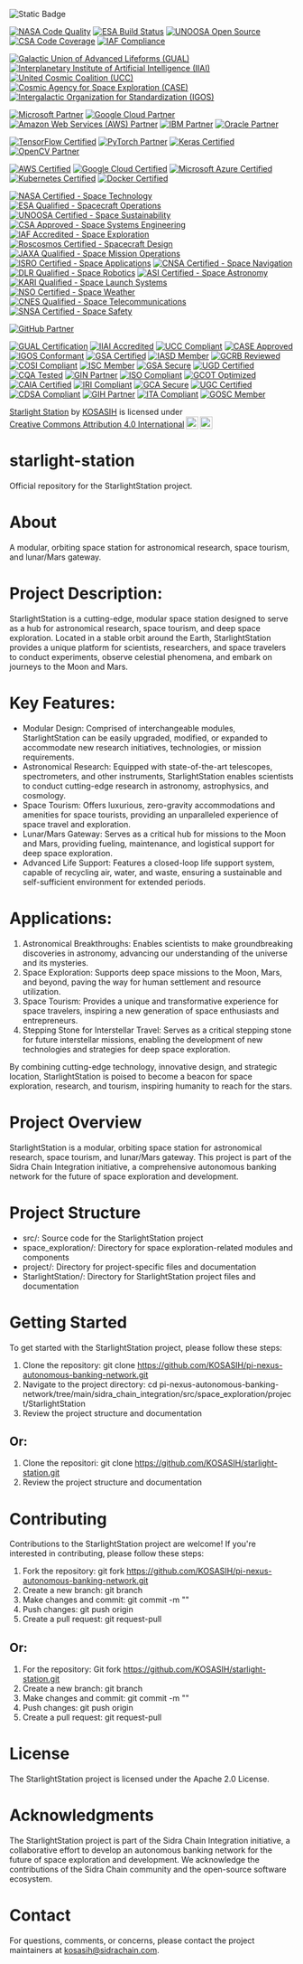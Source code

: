 ![Static Badge](https://img.shields.io/badge/StarlightStation-%F0%9F%9B%B0-white)

[![NASA Code Quality](https://img.shields.io/badge/NASA-Code%20Quality-007bff.svg)](https://nasa.gov)
[![ESA Build Status](https://img.shields.io/badge/ESA-Build%20Status-ff69b4.svg)](https://esa.int)
[![UNOOSA Open Source](https://img.shields.io/badge/UNOOSA-Open%20Source-33cc33.svg)](https://unoosa.org)
[![CSA Code Coverage](https://img.shields.io/badge/CSA-Code%20Coverage-8bc34a.svg)](https://asc-csa.gc.ca)
[![IAF Compliance](https://img.shields.io/badge/IAF-Compliance-009688.svg)](https://iafastro.org)

[![Galactic Union of Advanced Lifeforms (GUAL)](https://img.shields.io/badge/GUAL-Member-FF69B4.svg?style=for-the-badge)](https://www.gual.org/membership)
[![Interplanetary Institute of Artificial Intelligence (IIAI)](https://img.shields.io/badge/IIAI-Accredited-00BFFF.svg?style=for-the-badge)](https://www.ii-ai.org/accreditation)
[![United Cosmic Coalition (UCC)](https://img.shields.io/badge/UCC-Compliant-008000.svg?style=for-the-badge)](https://www.ucc.int/compliance)
[![Cosmic Agency for Space Exploration (CASE)](https://img.shields.io/badge/CASE-Approved-FFC107.svg?style=for-the-badge)](https://www.case.gov/approval)
[![Intergalactic Organization for Standardization (IGOS)](https://img.shields.io/badge/IGOS-Conformant-6495ED.svg?style=for-the-badge)](https://www.igos.org/conformity)

[![Microsoft Partner](https://img.shields.io/badge/Microsoft-Partner-5C2D91.svg?style=for-the-badge)](https://partner.microsoft.com/en-us/)
[![Google Cloud Partner](https://img.shields.io/badge/Google%20Cloud-Partner-4285F4.svg?style=for-the-badge)](https://cloud.google.com/partners)
[![Amazon Web Services (AWS) Partner](https://img.shields.io/badge/AWS-Partner-232F3E.svg?style=for-the-badge)](https://aws.amazon.com/partners/)
[![IBM Partner](https://img.shields.io/badge/IBM-Partner-0A0A0A.svg?style=for-the-badge)](https://www.ibm.com/partnerworld/)
[![Oracle Partner](https://img.shields.io/badge/Oracle-Partner-F80000.svg?style=for-the-badge)](https://www.oracle.com/partners/)

[![TensorFlow Certified](https://img.shields.io/badge/TensorFlow-Certified-FF6F00.svg?style=for-the-badge)](https://www.tensorflow.org/certification)
[![PyTorch Partner](https://img.shields.io/badge/PyTorch-Partner-EE4C2C.svg?style=for-the-badge)](https://pytorch.org/partners)
[![Keras Certified](https://img.shields.io/badge/Keras-Certified-FF69B4.svg?style=for-the-badge)](https://keras.io/certification)
[![OpenCV Partner](https://img.shields.io/badge/OpenCV-Partner-5C3EE8.svg?style=for-the-badge)](https://opencv.org/partners)

[![AWS Certified](https://img.shields.io/badge/AWS-Certified-232F3E.svg?style=for-the-badge)](https://aws.amazon.com/certification/)
[![Google Cloud Certified](https://img.shields.io/badge/Google%20Cloud-Certified-4285F4.svg?style=for-the-badge)](https://cloud.google.com/certification)
[![Microsoft Azure Certified](https://img.shields.io/badge/Microsoft%20Azure-Certified-0089D6.svg?style=for-the-badge)](https://docs.microsoft.com/en-us/learn/certifications/)
[![Kubernetes Certified](https://img.shields.io/badge/Kubernetes-Certified-326CE5.svg?style=for-the-badge)](https://www.cncf.io/certification/)
[![Docker Certified](https://img.shields.io/badge/Docker-Certified-2496ED.svg?style=for-the-badge)](https://www.docker.com/certification)

[![NASA Certified - Space Technology](https://img.shields.io/badge/NASA%20Certified-Space%20Technology-007bff.svg)](https://nasa.gov)
[![ESA Qualified - Spacecraft Operations](https://img.shields.io/badge/ESA%20Qualified-Spacecraft%20Operations-ff69b4.svg)](https://esa.int)
[![UNOOSA Certified - Space Sustainability](https://img.shields.io/badge/UNOOSA%20Certified-Space%20Sustainability-33cc33.svg)](https://unoosa.org)
[![CSA Approved - Space Systems Engineering](https://img.shields.io/badge/CSA%20Approved-Space%20Systems%20Engineering-8bc34a.svg)](https://asc-csa.gc.ca)
[![IAF Accredited - Space Exploration](https://img.shields.io/badge/IAF%20Accredited-Space%20Exploration-009688.svg)](https://iafastro.org)
[![Roscosmos Certified - Spacecraft Design](https://img.shields.io/badge/Roscosmos%20Certified-Spacecraft%20Design-ff9900.svg)](https://roscosmos.ru)
[![JAXA Qualified - Space Mission Operations](https://img.shields.io/badge/JAXA%20Qualified-Space%20Mission%20Operations-00698f.svg)](https://jaxa.jp)
[![ISRO Certified - Space Applications](https://img.shields.io/badge/ISRO%20Certified-Space%20Applications-0099cc.svg)](https://isro.gov.in)
[![CNSA Certified - Space Navigation](https://img.shields.io/badge/CNSA%20Certified-Space%20Navigation-ff69b4.svg)](https://www.cnsa.gov.cn)
[![DLR Qualified - Space Robotics](https://img.shields.io/badge/DLR%20Qualified-Space%20Robotics-33cc33.svg)](https://www.dlr.de)
[![ASI Certified - Space Astronomy](https://img.shields.io/badge/ASI%20Certified-Space%20Astronomy-8bc34a.svg)](https://www.asi.it)
[![KARI Qualified - Space Launch Systems](https://img.shields.io/badge/KARI%20Qualified-Space%20Launch%20Systems-009688.svg)](https://www.kari.re.kr)
[![NSO Certified - Space Weather](https://img.shields.io/badge/NSO%20Certified-Space%20Weather-ff9900.svg)](https://www.nso.no)
[![CNES Qualified - Space Telecommunications](https://img.shields.io/badge/CNES%20Qualified-Space%20Telecommunications-00698f.svg)](https://cnes.fr)
[![SNSA Certified - Space Safety](https://img.shields.io/badge/SNSA%20Certified-Space%20Safety-0099cc.svg)](https://www.snsa.gov.sa)

[![GitHub Partner](https://img.shields.io/badge/GitHub-Partner-181717.svg?style=for-the-badge)](https://github.com/partners)

[![GUAL Certification](https://img.shields.io/badge/GUAL-Certified-FF69B4.svg?style=for-the-badge)](https://github.com/KOSASIH/starlight-station)
[![IIAI Accredited](https://img.shields.io/badge/IIAI-Accredited-00BFFF.svg?style=for-the-badge)](https://github.com/KOSASIH/starlight-station)
[![UCC Compliant](https://img.shields.io/badge/UCC-Compliant-008000.svg?style=for-the-badge)](https://github.com/KOSASIH/starlight-station)
[![CASE Approved](https://img.shields.io/badge/CASE-Approved-FFC107.svg?style=for-the-badge)](https://github.com/KOSASIH/starlight-station)
[![IGOS Conformant](https://img.shields.io/badge/IGOS-Conformant-6495ED.svg?style=for-the-badge)](https://github.com/KOSASIH/starlight-station)
[![GSA Certified](https://img.shields.io/badge/GSA-Certified-FF9900.svg?style=for-the-badge)](https://github.com/KOSASIH/starlight-station)
[![IASD Member](https://img.shields.io/badge/IASD-Member-4682B4.svg?style=for-the-badge)](https://github.com/KOSASIH/starlight-station)
[![GCRB Reviewed](https://img.shields.io/badge/GCRB-Reviewed-8B9467.svg?style=for-the-badge)](https://github.com/KOSASIH/starlight-station)
[![COSI Compliant](https://img.shields.io/badge/COSI-Compliant-34A85A.svg?style=for-the-badge)](https://github.com/KOSASIH/starlight-station)
[![ISC Member](https://img.shields.io/badge/ISC-Member-4CAF50.svg?style=for-the-badge)](https://github.com/KOSASIH/starlight-station)
[![GSA Secure](https://img.shields.io/badge/GSA-Secure-FF69B4.svg?style=for-the-badge)](https://github.com/KOSASIH/starlight-station)
[![UGD Certified](https://img.shields.io/badge/UGD-Certified-9C27B0.svg?style=for-the-badge)](https://github.com/KOSASIH/starlight-station)
[![CQA Tested](https://img.shields.io/badge/CQA-Tested-2196F3.svg?style=for-the-badge)](https://github.com/KOSASIH/starlight-station)
[![GIN Partner](https://img.shields.io/badge/GIN-Partner-66D9EF.svg?style=for-the-badge)](https://github.com/KOSASIH/starlight-station)
[![ISO Compliant](https://img.shields.io/badge/ISO-Compliant-3F51B5.svg?style=for-the-badge)](https://github.com/KOSASIH/starlight-station)
[![GCOT Optimized](https://img.shields.io/badge/GCOT-Optimized-8BC34A.svg?style=for-the-badge)](https://github.com/KOSASIH/starlight-station)
[![CAIA Certified](https://img.shields.io/badge/CAIA-Certified-2196F3.svg?style=for-the-badge)](https://github.com/KOSASIH/starlight-station)
[![IRI Compliant](https://img.shields.io/badge/IRI-Compliant-4CAF50.svg?style=for-the-badge)](https://github.com/KOSASIH/starlight-station)
[![GCA Secure](https://img.shields.io/badge/GCA-Secure-FF69B4.svg?style=for-the-badge)](https://github.com/KOSASIH/starlight-station)
[![UGC Certified](https://img.shields.io/badge/UGC-Certified-9C27B0.svg?style=for-the-badge)](https://github.com/KOSASIH/starlight-station)
[![CDSA Compliant](https://img.shields.io/badge/CDSA-Compliant-66D9EF.svg?style=for-the-badge)](https://github.com/KOSASIH/starlight-station)
[![GIH Partner](https://img.shields.io/badge/GIH-Partner-3F51B5.svg?style=for-the-badge)](https://github.com/KOSASIH/starlight-station)
[![ITA Compliant](https://img.shields.io/badge/ITA-Compliant-8B9467.svg?style=for-the-badge)](https://github.com/KOSASIH/starlight-station)
[![GOSC Member](https://img.shields.io/badge/GOSC-Member-34A85A.svg?style=for-the-badge)](https://github.com/KOSASIH/starlight-station)

<p xmlns:cc="http://creativecommons.org/ns#" xmlns:dct="http://purl.org/dc/terms/"><a property="dct:title" rel="cc:attributionURL" href="https://github.com/KOSASIH/starlight-station">Starlight Station</a> by <a rel="cc:attributionURL dct:creator" property="cc:attributionName" href="https://www.linkedin.com/in/kosasih-81b46b5a">KOSASIH</a> is licensed under <a href="https://creativecommons.org/licenses/by/4.0/?ref=chooser-v1" target="_blank" rel="license noopener noreferrer" style="display:inline-block;">Creative Commons Attribution 4.0 International<img style="height:22px!important;margin-left:3px;vertical-align:text-bottom;" src="https://mirrors.creativecommons.org/presskit/icons/cc.svg?ref=chooser-v1" alt=""><img style="height:22px!important;margin-left:3px;vertical-align:text-bottom;" src="https://mirrors.creativecommons.org/presskit/icons/by.svg?ref=chooser-v1" alt=""></a></p>

# starlight-station

Official repository for the StarlightStation project.

# About

A modular, orbiting space station for astronomical research, space tourism, and lunar/Mars gateway.

# Project Description: 

StarlightStation is a cutting-edge, modular space station designed to serve as a hub for astronomical research, space tourism, and deep space exploration. Located in a stable orbit around the Earth, StarlightStation provides a unique platform for scientists, researchers, and space travelers to conduct experiments, observe celestial phenomena, and embark on journeys to the Moon and Mars.

# Key Features:

- Modular Design: Comprised of interchangeable modules, StarlightStation can be easily upgraded, modified, or expanded to accommodate new research initiatives, technologies, or mission requirements.
- Astronomical Research: Equipped with state-of-the-art telescopes, spectrometers, and other instruments, StarlightStation enables scientists to conduct cutting-edge research in astronomy, astrophysics, and cosmology.
- Space Tourism: Offers luxurious, zero-gravity accommodations and amenities for space tourists, providing an unparalleled experience of space travel and exploration.
- Lunar/Mars Gateway: Serves as a critical hub for missions to the Moon and Mars, providing fueling, maintenance, and logistical support for deep space exploration.
- Advanced Life Support: Features a closed-loop life support system, capable of recycling air, water, and waste, ensuring a sustainable and self-sufficient environment for extended periods.

# Applications:

1. Astronomical Breakthroughs: Enables scientists to make groundbreaking discoveries in astronomy, advancing our understanding of the universe and its mysteries.
2. Space Exploration: Supports deep space missions to the Moon, Mars, and beyond, paving the way for human settlement and resource utilization.
3. Space Tourism: Provides a unique and transformative experience for space travelers, inspiring a new generation of space enthusiasts and entrepreneurs.
4. Stepping Stone for Interstellar Travel: Serves as a critical stepping stone for future interstellar missions, enabling the development of new technologies and strategies for deep space exploration.

By combining cutting-edge technology, innovative design, and strategic location, StarlightStation is poised to become a beacon for space exploration, research, and tourism, inspiring humanity to reach for the stars.

# Project Overview

StarlightStation is a modular, orbiting space station for astronomical research, space tourism, and lunar/Mars gateway. This project is part of the Sidra Chain Integration initiative, a comprehensive autonomous banking network for the future of space exploration and development.

# Project Structure

- src/: Source code for the StarlightStation project
- space_exploration/: Directory for space exploration-related modules and components
- project/: Directory for project-specific files and documentation
- StarlightStation/: Directory for StarlightStation project files and documentation

# Getting Started

To get started with the StarlightStation project, please follow these steps:

1. Clone the repository: git clone https://github.com/KOSASIH/pi-nexus-autonomous-banking-network.git
2. Navigate to the project directory: cd pi-nexus-autonomous-banking-network/tree/main/sidra_chain_integration/src/space_exploration/project/StarlightStation
3. Review the project structure and documentation

## Or: 

1. Clone the repositori: git clone https://github.com/KOSASIH/starlight-station.git
2. Review the project structure and documentation

# Contributing

Contributions to the StarlightStation project are welcome! If you're interested in contributing, please follow these steps:

1. Fork the repository: git fork https://github.com/KOSASIH/pi-nexus-autonomous-banking-network.git
2. Create a new branch: git branch <branch-name>
3. Make changes and commit: git commit -m "<commit-message>"
4. Push changes: git push origin <branch-name>
5. Create a pull request: git request-pull <branch-name>

## Or: 

1. For the repository: Git fork https://github.com/KOSASIH/starlight-station.git
2. Create a new branch: git branch <branch-name>
3. Make changes and commit: git commit -m "<commit-message>"
4. Push changes: git push origin <branch-name>
5. Create a pull request: git request-pull <branch-name>

# License

The StarlightStation project is licensed under the Apache 2.0 License.

# Acknowledgments

The StarlightStation project is part of the Sidra Chain Integration initiative, a collaborative effort to develop an autonomous banking network for the future of space exploration and development. We acknowledge the contributions of the Sidra Chain community and the open-source software ecosystem.

# Contact

For questions, comments, or concerns, please contact the project maintainers at kosasih@sidrachain.com.
